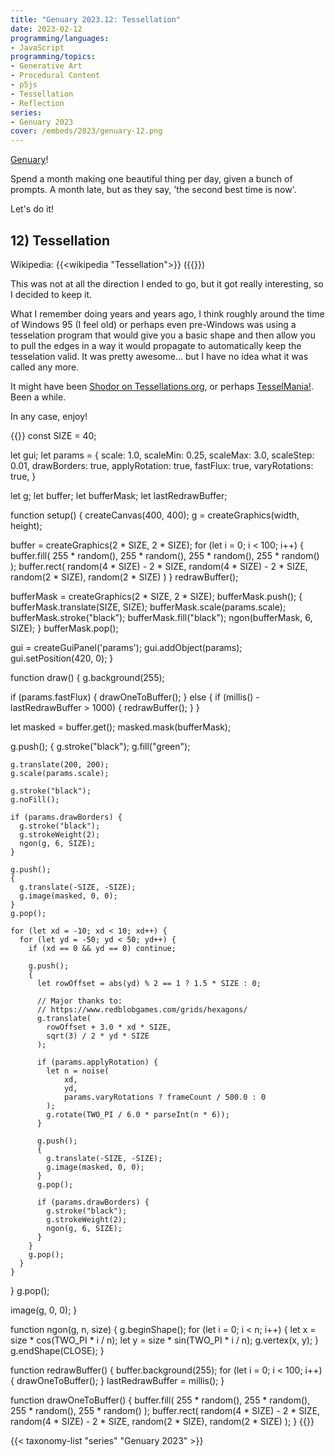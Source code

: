 ```yaml
---
title: "Genuary 2023.12: Tessellation"
date: 2023-02-12
programming/languages:
- JavaScript
programming/topics:
- Generative Art
- Procedural Content
- p5js
- Tessellation
- Reflection
series:
- Genuary 2023
cover: /embeds/2023/genuary-12.png
---
```

[Genuary](https://genuary.art/)! 

Spend a month making one beautiful thing per day, given a bunch of prompts. A month late, but as they say, 'the second best time is now'.  

Let's do it!

## 12) Tessellation

Wikipedia: {{<wikipedia "Tessellation">}}
 ({{<wikipedia title="List of Tesselations" text="List">}})

This was not at all the direction I ended to go, but it got really interesting, so I decided to keep it. 

What I remember doing years and years ago, I think roughly around the time of Windows 95 (I feel old) or perhaps even pre-Windows was using a tesselation program that would give you a basic shape and then allow you to pull the edges in a way it would propagate to automatically keep the tesselation valid. It was pretty awesome... but I have no idea what it was called any more. 

It might have been [Shodor on Tessellations.org](http://www.tessellations.org/software-shodor.shtml), or perhaps [TesselMania!](http://www.tessellations.org/software-tesselmania0.shtml). Been a while. 

In any case, enjoy!

{{<p5js width="600" height="420">}}
const SIZE = 40;

let gui;
let params = {
  scale: 1.0, scaleMin: 0.25, scaleMax: 3.0, scaleStep: 0.01,
  drawBorders: true,
  applyRotation: true,
  fastFlux: true,
  varyRotations: true,
}

let g;
let buffer;
let bufferMask;
let lastRedrawBuffer;

function setup() {
  createCanvas(400, 400);
  g = createGraphics(width, height);
  
  buffer = createGraphics(2 * SIZE, 2 * SIZE);
  for (let i = 0; i < 100; i++) {
    buffer.fill(
      255 * random(),
      255 * random(),
      255 * random(),
      255 * random()
    );
    buffer.rect(
      random(4 * SIZE) - 2 * SIZE,
      random(4 * SIZE) - 2 * SIZE, 
      random(2 * SIZE),
      random(2 * SIZE)
    )
  }
  redrawBuffer();
  
  bufferMask = createGraphics(2 * SIZE, 2 * SIZE);
  bufferMask.push();
  {
    bufferMask.translate(SIZE, SIZE);
    bufferMask.scale(params.scale);
    bufferMask.stroke("black");
    bufferMask.fill("black");
    ngon(bufferMask, 6, SIZE);
  }
  bufferMask.pop();
 
  gui = createGuiPanel('params');
  gui.addObject(params);
  gui.setPosition(420, 0);
}

function draw() {
  g.background(255);
  
  if (params.fastFlux) {
    drawOneToBuffer();
  } else {
    if (millis() - lastRedrawBuffer > 1000) {
      redrawBuffer();
    }
  }
  
  let masked = buffer.get();
  masked.mask(bufferMask);
  
  g.push(); 
  {
    g.stroke("black");
    g.fill("green");
  
    g.translate(200, 200);
    g.scale(params.scale);
    
    g.stroke("black");
    g.noFill();
    
    if (params.drawBorders) {
      g.stroke("black");
      g.strokeWeight(2);
      ngon(g, 6, SIZE);      
    }
    
    g.push();
    {
      g.translate(-SIZE, -SIZE);
      g.image(masked, 0, 0);
    }
    g.pop();
        
    for (let xd = -10; xd < 10; xd++) {
      for (let yd = -50; yd < 50; yd++) {
        if (xd == 0 && yd == 0) continue;
        
        g.push();
        {
          let rowOffset = abs(yd) % 2 == 1 ? 1.5 * SIZE : 0;
          
          // Major thanks to:
          // https://www.redblobgames.com/grids/hexagons/
          g.translate(
            rowOffset + 3.0 * xd * SIZE, 
            sqrt(3) / 2 * yd * SIZE
          );
          
          if (params.applyRotation) {
            let n = noise(
                xd,
                yd,
                params.varyRotations ? frameCount / 500.0 : 0
            );
            g.rotate(TWO_PI / 6.0 * parseInt(n * 6));
          }
          
          g.push();
          {
            g.translate(-SIZE, -SIZE);
            g.image(masked, 0, 0);
          }
          g.pop();
          
          if (params.drawBorders) {
            g.stroke("black");
            g.strokeWeight(2);
            ngon(g, 6, SIZE);            
          }
        }
        g.pop();
      }
    }
  }
  g.pop();
  
  image(g, 0, 0);
}

function ngon(g, n, size) {
  g.beginShape();
  for (let i = 0; i < n; i++) {
    let x = size * cos(TWO_PI * i / n);
    let y = size * sin(TWO_PI * i / n);
    g.vertex(x, y);
  }
  g.endShape(CLOSE);
}

function redrawBuffer() {
  buffer.background(255);
  for (let i = 0; i < 100; i++) {
    drawOneToBuffer();
  }
  lastRedrawBuffer = millis();
}

function drawOneToBuffer() {
  buffer.fill(
    255 * random(),
    255 * random(),
    255 * random(),
    255 * random()
  );
  buffer.rect(
    random(4 * SIZE) - 2 * SIZE,
    random(4 * SIZE) - 2 * SIZE, 
    random(2 * SIZE),
    random(2 * SIZE)
  );
}
{{</p5js>}}

<!--more-->

{{< taxonomy-list "series" "Genuary 2023" >}}
